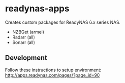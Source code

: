 # readynas-apps

Creates custom packages for ReadyNAS 6.x series NAS.
- NZBGet (armel)
- Radarr (all)
- Sonarr (all)

## Development

Follow these instructions to setup environment:
http://apps.readynas.com/pages/?page_id=90

